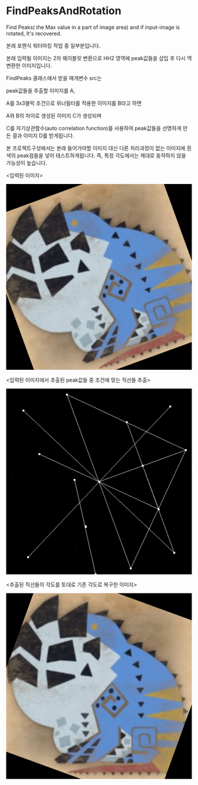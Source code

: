 # FindPeaksAndRotation
Find Peaks( the Max value in a part of image area) and if input-image is rotated, It's recovered.
 
본래 포렌식 워터마킹 작업 중 일부분입니다.
 
본래 입력될 이미지는 2차 웨이블릿 변환으로 HH2 영역에 peak값들을 삽입 후 다시 역변환한 이미지입니다.
 
FindPeaks 클래스에서 받을 매개변수 src는
 
peak값들을 추출할 이미지를 A,
 
A를 3x3블럭 조건으로 위너필터를 적용한 이미지를 B라고 하면
 
A와 B의 차이로 생성된 이미지 C가 생성되며
 
C를 자기상관함수(auto correlation function)를 사용하여 peak값들을 선명하게 만든 결과 이미지 D를 받게됩니다.

본 프로젝트구성에서는 본래 들어가야할 이미지 대신 다른 처리과정이 없는 이미지에 흰색의 peak점들을 넣어 테스트하게됩니다.
즉, 특정 각도에서는 제대로 동작하지 않을 가능성이 높습니다.

<입력된 이미지>

![dodo_peaks_added_rotate_20](/FindPeaksAndRotation(VS2017)/FindPeaksAndRotation(VS2017)/image/result/dodo_peaks_added_rotate_20.png)


<입력된 이미지에서 추출된 peak값들 중 조건에 맞는 직선들 추출>

![dodo_peaks_added_rotate_20_peaks_lines](/FindPeaksAndRotation(VS2017)/FindPeaksAndRotation(VS2017)/image/result/dodo_peaks_added_rotate_20_peaks_lines.png)


<추출된 직선들의 각도를 토대로 기존 각도로 복구한 이미지>

![dodo_peaks_added_rotate_20_output](/FindPeaksAndRotation(VS2017)/FindPeaksAndRotation(VS2017)/image/result/dodo_peaks_added_rotate_20_output.png)
